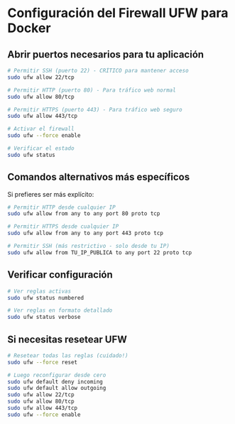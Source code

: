 # Configuración del Firewall UFW para Docker

## Abrir puertos necesarios para tu aplicación

```bash
# Permitir SSH (puerto 22) - CRÍTICO para mantener acceso
sudo ufw allow 22/tcp

# Permitir HTTP (puerto 80) - Para tráfico web normal
sudo ufw allow 80/tcp

# Permitir HTTPS (puerto 443) - Para tráfico web seguro
sudo ufw allow 443/tcp

# Activar el firewall
sudo ufw --force enable

# Verificar el estado
sudo ufw status
```

## Comandos alternativos más específicos

Si prefieres ser más explícito:

```bash
# Permitir HTTP desde cualquier IP
sudo ufw allow from any to any port 80 proto tcp

# Permitir HTTPS desde cualquier IP  
sudo ufw allow from any to any port 443 proto tcp

# Permitir SSH (más restrictivo - solo desde tu IP)
sudo ufw allow from TU_IP_PUBLICA to any port 22 proto tcp
```

## Verificar configuración

```bash
# Ver reglas activas
sudo ufw status numbered

# Ver reglas en formato detallado
sudo ufw status verbose
```

## Si necesitas resetear UFW

```bash
# Resetear todas las reglas (cuidado!)
sudo ufw --force reset

# Luego reconfigurar desde cero
sudo ufw default deny incoming
sudo ufw default allow outgoing
sudo ufw allow 22/tcp
sudo ufw allow 80/tcp
sudo ufw allow 443/tcp
sudo ufw --force enable
```
